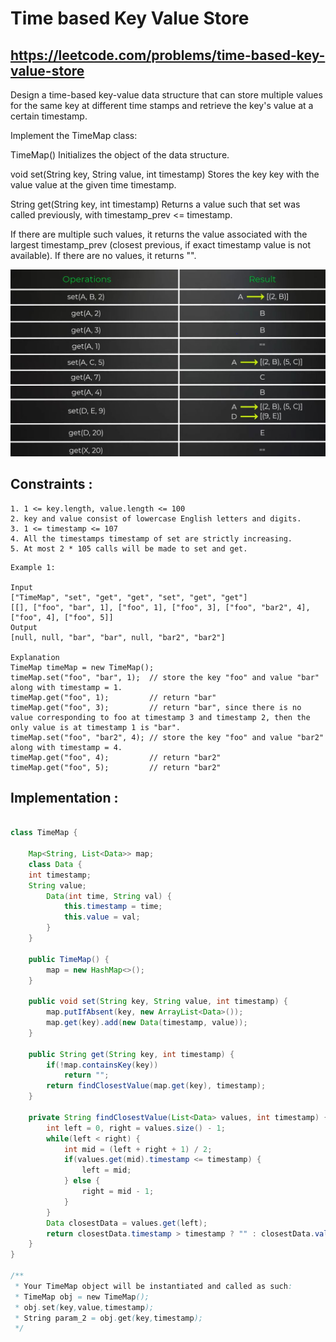 # Time based Key Value Store 
## https://leetcode.com/problems/time-based-key-value-store

Design a time-based key-value data structure that can store multiple values for the same key at different time stamps and retrieve the key's value at a certain timestamp.

Implement the TimeMap class:

TimeMap() Initializes the object of the data structure.

void set(String key, String value, int timestamp) Stores the key key with the value value at the given time timestamp.

String get(String key, int timestamp) Returns a value such that set was called previously, with timestamp_prev <= timestamp. 

If there are multiple such values, it returns the value associated with the largest timestamp_prev (closest previous, if exact timestamp value is not available). If there are no values, it returns "".
 
![Time based key value](example.JPG?raw=true) 
 
## Constraints :
```
1. 1 <= key.length, value.length <= 100
2. key and value consist of lowercase English letters and digits.
3. 1 <= timestamp <= 107
4. All the timestamps timestamp of set are strictly increasing.
5. At most 2 * 105 calls will be made to set and get.
```

```
Example 1:

Input
["TimeMap", "set", "get", "get", "set", "get", "get"]
[[], ["foo", "bar", 1], ["foo", 1], ["foo", 3], ["foo", "bar2", 4], ["foo", 4], ["foo", 5]]
Output
[null, null, "bar", "bar", null, "bar2", "bar2"]

Explanation
TimeMap timeMap = new TimeMap();
timeMap.set("foo", "bar", 1);  // store the key "foo" and value "bar" along with timestamp = 1.
timeMap.get("foo", 1);         // return "bar"
timeMap.get("foo", 3);         // return "bar", since there is no value corresponding to foo at timestamp 3 and timestamp 2, then the only value is at timestamp 1 is "bar".
timeMap.set("foo", "bar2", 4); // store the key "foo" and value "bar2" along with timestamp = 4.
timeMap.get("foo", 4);         // return "bar2"
timeMap.get("foo", 5);         // return "bar2"
``` 

## Implementation :
```java

class TimeMap {
    
    Map<String, List<Data>> map;
    class Data {
    int timestamp;
    String value;
        Data(int time, String val) {
            this.timestamp = time;
            this.value = val;
        }
    }
    
    public TimeMap() {
        map = new HashMap<>();
    }
    
    public void set(String key, String value, int timestamp) {
        map.putIfAbsent(key, new ArrayList<Data>());
        map.get(key).add(new Data(timestamp, value));
    }
    
    public String get(String key, int timestamp) {
        if(!map.containsKey(key))
            return "";
        return findClosestValue(map.get(key), timestamp);
    }
    
    private String findClosestValue(List<Data> values, int timestamp) {
        int left = 0, right = values.size() - 1;
        while(left < right) {
            int mid = (left + right + 1) / 2;
            if(values.get(mid).timestamp <= timestamp) {
                left = mid;
            } else {
                right = mid - 1;
            }
        }
        Data closestData = values.get(left);
        return closestData.timestamp > timestamp ? "" : closestData.value;
    }
}

/**
 * Your TimeMap object will be instantiated and called as such:
 * TimeMap obj = new TimeMap();
 * obj.set(key,value,timestamp);
 * String param_2 = obj.get(key,timestamp);
 */

```

